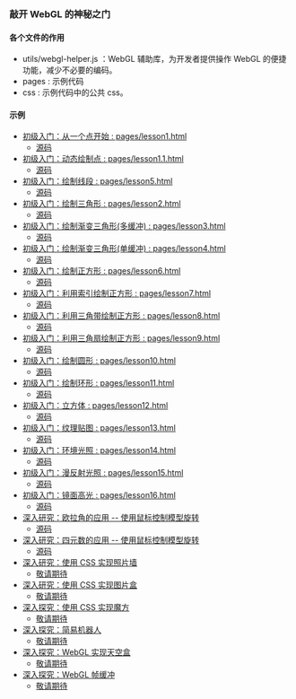 ### 敲开 WebGL 的神秘之门
#### 各个文件的作用

* utils/webgl-helper.js ：WebGL 辅助库，为开发者提供操作 WebGL 的便捷功能，减少不必要的编码。
* pages : 示例代码
* css : 示例代码中的公共 css。

#### 示例
* [初级入门：从一个点开始 : pages/lesson1.html](http://ifanqi.top/webgl/pages/lesson1.html)
	* [源码](https://github.com/lucefer/webgl/blob/master/pages/lesson1.html)
* [初级入门：动态绘制点 : pages/lesson1.1.html](http://ifanqi.top/webgl/pages/lesson1.1.html)
	* [源码](https://github.com/lucefer/webgl/blob/master/pages/lesson1.1.html)
* [初级入门：绘制线段 : pages/lesson5.html](http://ifanqi.top/webgl/pages/lesson5.html)
	* [源码](https://github.com/lucefer/webgl/blob/master/pages/lesson5.html)
* [初级入门：绘制三角形 : pages/lesson2.html](http://ifanqi.top/webgl/pages/lesson2.html)
	* [源码](https://github.com/lucefer/webgl/blob/master/pages/lesson2.html)
* [初级入门：绘制渐变三角形(多缓冲) : pages/lesson3.html](http://ifanqi.top/webgl/pages/lesson3.html)
	* [源码](https://github.com/lucefer/webgl/blob/master/pages/lesson3.html)
* [初级入门：绘制渐变三角形(单缓冲) : pages/lesson4.html](http://ifanqi.top/webgl/pages/lesson4.html)
	* [源码](https://github.com/lucefer/webgl/blob/master/pages/lesson4.html)
* [初级入门：绘制正方形 : pages/lesson6.html](http://ifanqi.top/webgl/pages/lesson6.html)
	* [源码](https://github.com/lucefer/webgl/blob/master/pages/lesson6.html)
* [初级入门：利用索引绘制正方形 : pages/lesson7.html](http://ifanqi.top/webgl/pages/lesson7.html)
	* [源码](https://github.com/lucefer/webgl/blob/master/pages/lesson7.html)
* [初级入门：利用三角带绘制正方形 : pages/lesson8.html](http://ifanqi.top/webgl/pages/lesson8.html)
	* [源码](https://github.com/lucefer/webgl/blob/master/pages/lesson8.html)
* [初级入门：利用三角扇绘制正方形 : pages/lesson9.html](http://ifanqi.top/webgl/pages/lesson9.html)
	* [源码](https://github.com/lucefer/webgl/blob/master/pages/lesson9.html)
* [初级入门：绘制圆形 : pages/lesson10.html](http://ifanqi.top/webgl/pages/lesson10.html)
	* [源码](https://github.com/lucefer/webgl/blob/master/pages/lesson10.html)
* [初级入门：绘制环形 : pages/lesson11.html](http://ifanqi.top/webgl/pages/lesson11.html)
	* [源码](https://github.com/lucefer/webgl/blob/master/pages/lesson11.html)
* [初级入门：立方体 : pages/lesson12.html](http://ifanqi.top/webgl/pages/lesson12.html)
	* [源码](https://github.com/lucefer/webgl/blob/master/pages/lesson12.html)
* [初级入门：纹理贴图 : pages/lesson13.html](http://ifanqi.top/webgl/pages/lesson13.html)
	* [源码](https://github.com/lucefer/webgl/blob/master/pages/lesson13.html)
* [初级入门：环境光照 : pages/lesson14.html](http://ifanqi.top/webgl/pages/lesson14.html)
	* [源码](https://github.com/lucefer/webgl/blob/master/pages/lesson14.html)
* [初级入门：漫反射光照 : pages/lesson15.html](http://ifanqi.top/webgl/pages/lesson15.html)
	* [源码](https://github.com/lucefer/webgl/blob/master/pages/lesson15.html)
* [初级入门：镜面高光 : pages/lesson16.html](http://ifanqi.top/webgl/pages/lesson16.html)
	* [源码](https://github.com/lucefer/webgl/blob/master/pages/lesson16.html)
* [深入研究：欧拉角的应用 -- 使用鼠标控制模型旋转](http://ifanqi.top/webgl/pages/lesson17.html)
	* [源码](https://github.com/lucefer/webgl/blob/master/pages/lesson17.html)
* [深入研究：四元数的应用 -- 使用鼠标控制模型旋转](http://ifanqi.top/webgl/pages/lesson18.html)
	* [源码](https://github.com/lucefer/webgl/blob/master/pages/lesson18.html)
* [深入研究：使用 CSS 实现照片墙]()
	* [敬请期待]()
* [深入研究：使用 CSS 实现图片盒]()
	* [敬请期待]()
* [深入探究：使用 CSS 实现魔方]()
	* [敬请期待]()
* [深入探究：简易机器人]()
	* [敬请期待]()
* [深入探究：WebGL 实现天空盒]()
	* [敬请期待]()
* [深入探究：WebGL 帧缓冲]()
	* [敬请期待]()
